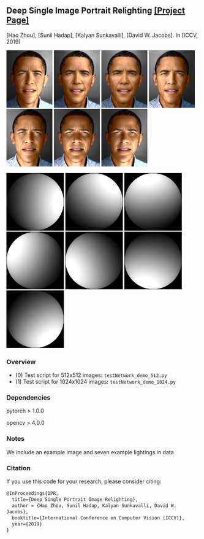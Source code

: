 <!--<h3><b>DPR</b></h3>-->
## <b>Deep Single Image Portrait Relighting</b> [[Project Page]](http://zhhoper.github.io/dpr.html/) <br>
[Hao Zhou], [Sunil Hadap], [Kalyan Sunkavalli], [David W. Jacobs]. In [ICCV, 2019]

<p><img src="result/obama_00.jpg" width="120px" >
<img src="result/obama_01.jpg" width="120px" >
<img src="result/obama_02.jpg" width="120x" >
<img src="result/obama_03.jpg" width="120px" >
<img src="result/obama_04.jpg" width="120px" >
<img src="result/obama_05.jpg" width="120px" >
<img src="result/obama_06.jpg" width="120px" >
</p>
<p><img src="result/light_00.png" width="150px" >
<img src="result/light_01.png" width="150px" >
<img src="result/light_02.png" width="150x" >
<img src="result/light_03.png" width="150px" >
<img src="result/light_04.png" width="150px" >
<img src="result/light_05.png" width="150px" >
<img src="result/light_06.png" width="150px" >
</p>

### Overview
 - (0) Test script for 512x512 images: `testNetwork_demo_512.py`
 - (1) Test script for 1024x1024 images: `testNetwork_demo_1024.py`

### Dependencies ###
<p>pytorch > 1.0.0</p>
<p>opencv > 4.0.0</p>

### Notes
We include an example image and seven example lightings in data



### Citation
If you use this code for your research, please consider citing:
```
@InProceedings{DPR,
  title={Deep Single Portrait Image Relighting},
  author = {Hao Zhou, Sunil Hadap, Kalyan Sunkavalli, David W. Jacobs},
  booktitle={International Conference on Computer Vision (ICCV)},
  year={2019}
}
```
